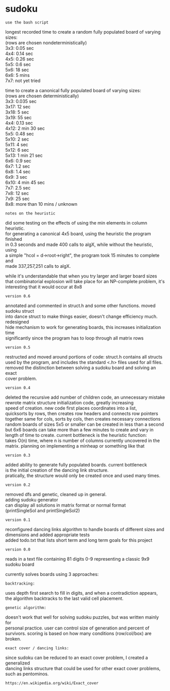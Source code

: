 # sudoku

	use the bash script

longest recorded time to create a random fully populated board of varying sizes:\
(rows are chosen nondeterministically)\
	3x3: 0.05 sec\
	4x4: 0.14 sec\
	4x5: 0.26 sec\
	5x5: 0.6 sec\
	5x6: 18 sec\
	6x6: 5 mins\
	7x7: not yet tried

time to create a canonical fully populated board of varying sizes:\
(rows are chosen deterministically)\
	3x3: 0.035 sec\
	3x17: 12 sec\
	3x18: 5 sec\
	3x19: 55 sec\
	4x4: 0.13 sec\
	4x12: 2 min 30 sec\
	5x5: 0.48 sec\
	5x10: 2 sec\
	5x11: 4 sec\
        5x12: 6 sec\
	5x13: 1 min 21 sec\
 	6x6: 0.9 sec\
	6x7: 1.2 sec\
	6x8: 1.4 sec\
	6x9: 3 sec\
	6x10: 4 min 45 sec\
	7x7: 2.5 sec\
	7x8: 12 sec\
	7x9: 25 sec\
	8x8: more than 10 mins / unknown

	notes on the heuristic

did some testing on the effects of using the min elements in column heuristic.\
for generating a canonical 4x5 board, using the heuristic the program finished\
in 0.3 seconds and made 400 calls to algX, while without the heuristic, using\
a simple "hcol = d->root->right", the program took 15 minutes to complete and\
made 337,257,251 calls to algX.

while it's understandable that when you try larger and larger board sizes\
that combinatorial explosion will take place for an NP-complete problem, it's\
interesting that it would occur at 8x8

	version 0.6

annotated and commented in struct.h and some other functions. moved sudoku struct\
into dance struct to make things easier, doesn't change efficiency much. redesigned\
hide mechanism to work for generating boards, this increases initialization time\
significantly since the program has to loop through all matrix rows

	version 0.5

restructed and moved around portions of code: struct.h contains all structs\
used by the program, and includes the standard <.h> files used for all files.\
removed the distinction between solving a sudoku board and solving an exact\
cover problem.

	version 0.4

deleted the recursive add number of children code, an unnecessary mistake\
rewrote matrix structure initialization code, greatly increasing\
speed of creation. new code first places coordinates into a list,\
quicksorts by rows, then creates row headers and connects row pointers\
together same for cols, sorts by cols, then creates necessary connections\
random boards of sizes 5x5 or smaller can be created in less than a second\
but 6x6 boards can take more than a few minutes to create and vary in\
length of time to create. current bottleneck is the heuristic function:\
takes O(n) time, where n is number of columns currently uncovered in the\
matrix. planning on implementing a minheap or something like that

	version 0.3

added ability to generate fully populated boards. current bottleneck\
is the initial creation of the dancing link structure.\
pratically, the structure would only be created once and used many times.

	version 0.2

removed dfs and genetic, cleaned up in general.\
adding sudoku generator\
can display all solutions in matrix format or normal format\
(printSingleSol and printSingleSol2)

	version 0.1

reconfigured dancing links algorithm to handle boards of different sizes and\
dimensions and added appropriate tests\
added todo.txt that lists short term and long term goals for this project

	version 0.0

reads in a text file containing 81 digits 0-9 representing a classic 9x9\
sudoku board

currently solves boards using 3 approaches:

	backtracking:
uses depth first search to fill in digits, and when a contradiction appears,\
the algorithm backtracks to the last valid cell placement.

	genetic algorithm:
doesn't work that well for solving sudoku puzzles, but was written mainly for\
personal practice. user can control size of generation and percent of\
survivors. scoring is based on how many conditions (row/col/box) are broken.

	exact cover / dancing links:
since sudoku can be reduced to an exact cover problem, I created a generalized\
dancing links structure that could be used for other exact cover problems,\
such as pentominos.

	https://en.wikipedia.org/wiki/Exact_cover
